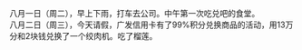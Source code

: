 八月一日（周二），早上下雨，打车去公司。中午第一次吃兑吧的食堂。</br> 
八月二日（周三），今天请假，广发信用卡有了99%积分兑换商品的活动，用13万分和2块钱兑换了一个绞肉机。吃了榴莲。</br> 
